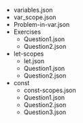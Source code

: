 - variables.json
- var_scope.json
- Problem-in-var.json
- Exercises
    - Question1.json
    - Question2.json
- let-scopes
    - let.json
    - Question1.json
    - Question2.json
- const
    - const-scopes.json
    - Question1.json
    - Question2.json
    - Question3.json